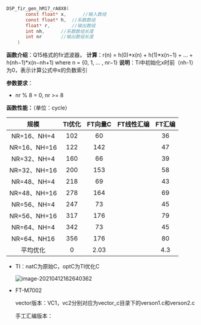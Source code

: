 ```c

DSP_fir_gen_hM17_rA8X8(
       const float* x,      //输入数组
	   const float* h,  //系数数组
  	   float* r,	    //输出数组
 	   int nh,	    //系数数组长度
	   int nr	    //输出数组长度
	)
```
**函数介绍**：Q15格式的fir滤波器，
**计算**：r(n) = h(0)*x(n) + h(1)*x(n−1) + ... + h(nh−1)*x(n−nh+1)   where n = {0, 1, ... , nr−1}
**说明**：Ti中初始化x时前（nh-1）为0，表示计算公式中x的负数索引

**参数要求**：

 * nr % 8 = 0, nr >= 8

**函数性能：**（单位：cycle）

|     规模     | TI优化 | FT向量C | FT线性汇编 | FT汇编 |
| :----------: | :----: | :-----: | :--------: | :----: |
| NR=16、NH=4  |  102   |   60    |            |   36   |
| NR=16、NH=16 |  122   |   142   |            |   47   |
| NR=32、NH=4  |  160   |   66    |            |   39   |
| NR=32、NH=16 |  200   |   153   |            |   58   |
| NR=48、NH=4  |  218   |   69    |            |   43   |
| NR=48、NH=16 |  278   |   164   |            |  69  |
| NR=56、NH=4  |  247   |   73    |            |   45   |
| NR=56、NH=16 |  317   |   176   |            |  79  |
| NR=64、NH=4 |  342   |   73   |            | 45 |
| NR=64、NH16  |  356   |   176   |            |  80  |
|   平均优化    |   0    |  2.03  |            |   4.3   |

* TI：natC为原始C，optC为TI优化C 

  ![image-20210412162640362](./image/image-20210412162640362.png)

* FT-M7002

  vector版本：VC1，vc2分别对应为vector_c目录下的verson1.c和verson2.c
  



  手工汇编版本：
